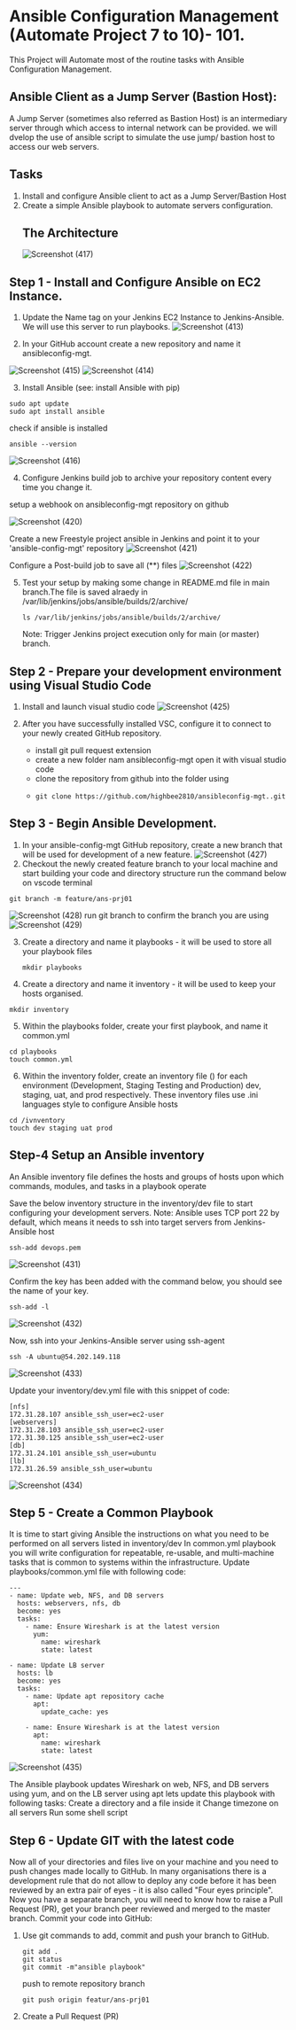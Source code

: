 # Ansible Configuration Management (Automate Project 7 to 10)- 101.
This Project will Automate most of the routine tasks  with Ansible Configuration Management.
## Ansible Client as a Jump Server (Bastion Host):
A Jump Server (sometimes also referred as Bastion Host) is an intermediary server through which access to internal network can be provided.
we will dvelop the use of ansible script to simulate the  use jump/ bastion host to access our web servers.
## Tasks
1. Install and configure Ansible client to act as a Jump Server/Bastion Host
2. Create a simple Ansible playbook to automate servers configuration.
   ## The Architecture
   ![Screenshot (417)](https://github.com/user-attachments/assets/75db4612-b3ee-4022-953d-f1e2fdc97d29)

## Step 1 - Install and Configure Ansible on EC2 Instance.
1. Update the Name tag on your Jenkins EC2 Instance to Jenkins-Ansible. We will use this server to run playbooks.
   ![Screenshot (413)](https://github.com/user-attachments/assets/06ec939b-c170-4a56-a96d-430cafcb3d7b)

2. In your GitHub account create a new repository and name it ansibleconfig-mgt.

![Screenshot (415)](https://github.com/user-attachments/assets/82b00835-9262-47d3-82be-285ba66e93c7)
![Screenshot (414)](https://github.com/user-attachments/assets/a489e824-b81d-40d2-a98e-bbc5af7d14ac)

3. Install Ansible (see: install Ansible with pip)
```
sudo apt update
sudo apt install ansible
```
check if ansible is installed
```
ansible --version
```
![Screenshot (416)](https://github.com/user-attachments/assets/685f257c-b29d-43e4-ad5d-684cb9a36f3c)

4. Configure Jenkins build job to archive your repository content every time you change it.

setup a webhook on ansibleconfig-mgt repository on github

![Screenshot (420)](https://github.com/user-attachments/assets/1cf1e31c-e7cb-4ce7-8fe4-eeb3dd19b045)

Create a new Freestyle project ansible in Jenkins and point it to your 'ansible-config-mgt' repository
![Screenshot (421)](https://github.com/user-attachments/assets/0a2d792b-12be-4610-ae9d-1bc0da139125)

Configure a Post-build job to save all (**) files
![Screenshot (422)](https://github.com/user-attachments/assets/072da84c-89da-495a-af51-996180a1d91b)

5. Test your setup by making some change in README.md file in main branch.The file is saved alraedy in  /var/lib/jenkins/jobs/ansible/builds/2/archive/
   ```
   ls /var/lib/jenkins/jobs/ansible/builds/2/archive/
   ```
   Note: Trigger Jenkins project execution only for main (or master) branch.
## Step 2 - Prepare your development environment using Visual Studio Code
1. Install and launch visual studio code
   ![Screenshot (425)](https://github.com/user-attachments/assets/15ec10dc-c194-4129-af7a-fe537acebe9e)

2. After you have successfully installed VSC, configure it to connect to your newly created GitHub repository.
   - install git pull request extension
   - create a new folder nam ansibleconfig-mgt open it with visual studio code
   - clone the repository from github into the folder using
   - ```
     git clone https://github.com/highbee2810/ansibleconfig-mgt..git
     ```
## Step 3 - Begin Ansible Development.
1. In your ansible-config-mgt GitHub repository, create a new branch that will be used for development of a new feature.
   ![Screenshot (427)](https://github.com/user-attachments/assets/06f8005c-5abc-4829-b7a5-79cad9a02e83)
2. Checkout the newly created feature branch to your local machine and start building your code and directory structure
run the command below on vscode terminal
```
git branch -m feature/ans-prj01
```
![Screenshot (428)](https://github.com/user-attachments/assets/7aa55d4f-543c-466a-9513-cb6a9ee20219)
run git branch to confirm the branch you are using
![Screenshot (429)](https://github.com/user-attachments/assets/a73a026f-1b9a-47ea-8c1a-d2059bd465e0)

3. Create a directory and name it playbooks - it will be used to store all your playbook files
   ```
   mkdir playbooks
   ```
4. Create a directory and name it inventory - it will be used to keep your hosts organised.
```
mkdir inventory
```
5. Within the playbooks folder, create your first playbook, and name it common.yml
```
cd playbooks
touch common.yml
```
6. Within the inventory folder, create an inventory file () for each environment (Development, Staging Testing and Production) dev, staging, uat, and prod respectively. These inventory files use .ini languages style to
configure Ansible hosts
```
cd /ivnventory
touch dev staging uat prod
```
## Step-4 Setup an Ansible inventory 
An Ansible inventory file defines the hosts and groups of hosts upon which commands, modules, and tasks in a playbook operate

Save the below inventory structure in the inventory/dev file to start configuring your development servers.
Note: Ansible uses TCP port 22 by default, which means it needs to ssh into target servers from Jenkins-Ansible host
```
ssh-add devops.pem
```
![Screenshot (431)](https://github.com/user-attachments/assets/f0c9ea56-de6e-4d10-8310-087e8dbb70b2)

Confirm the key has been added with the command below, you should see the name of your key.
```
ssh-add -l
```
![Screenshot (432)](https://github.com/user-attachments/assets/f9b70470-06c4-48be-b86d-8199e2f72c17)

Now, ssh into your Jenkins-Ansible server using ssh-agent
```
ssh -A ubuntu@54.202.149.118
```
![Screenshot (433)](https://github.com/user-attachments/assets/de92306a-27f2-4b3f-b4d0-ca321ae1b805)

Update your inventory/dev.yml file with this snippet of code:
```
[nfs]
172.31.28.107 ansible_ssh_user=ec2-user
[webservers]
172.31.28.103 ansible_ssh_user=ec2-user
172.31.30.125 ansible_ssh_user=ec2-user
[db]
172.31.24.101 ansible_ssh_user=ubuntu
[lb]
172.31.26.59 ansible_ssh_user=ubuntu
```
![Screenshot (434)](https://github.com/user-attachments/assets/e63673c0-d8bc-4b4b-b442-68bd1ec72fe5)
## Step 5 - Create a Common Playbook
It is time to start giving Ansible the instructions on what you need to be performed on all servers listed in inventory/dev
In common.yml playbook you will write configuration for repeatable, re-usable, and multi-machine tasks that is common to systems within the infrastructure.
Update playbooks/common.yml file with following code:
```
---
- name: Update web, NFS, and DB servers
  hosts: webservers, nfs, db
  become: yes
  tasks:
    - name: Ensure Wireshark is at the latest version
      yum:
        name: wireshark
        state: latest

- name: Update LB server
  hosts: lb
  become: yes
  tasks:
    - name: Update apt repository cache
      apt:
        update_cache: yes
      
    - name: Ensure Wireshark is at the latest version
      apt:
        name: wireshark
        state: latest
```
![Screenshot (435)](https://github.com/user-attachments/assets/2a2c3a89-ce63-405c-844d-314dcc79b6bb)

The Ansible playbook  updates Wireshark on web, NFS, and DB servers using yum, and on the LB server using apt
lets update this playbook with following tasks:
Create a directory and a file inside it
Change timezone on all servers
Run some shell script

## Step 6 - Update GIT with the latest code
Now all of your directories and files live on your machine and you need to push changes made locally to GitHub.
In many organisations there is a development rule that do not allow to deploy any code before it has been reviewed by an extra pair of eyes - it is also called "Four eyes principle".
Now you have a separate branch, you will need to know how to raise a Pull Request (PR), get your branch peer reviewed and merged to the master branch.
Commit your code into GitHub:
1. Use git commands to add, commit and push your branch to GitHub.
   ```
   git add .
   git status
   git commit -m"ansible playbook"

   ```
   push to remote repository branch
   ```
   git push origin featur/ans-prj01
   ```
   
2. Create a Pull Request (PR)


